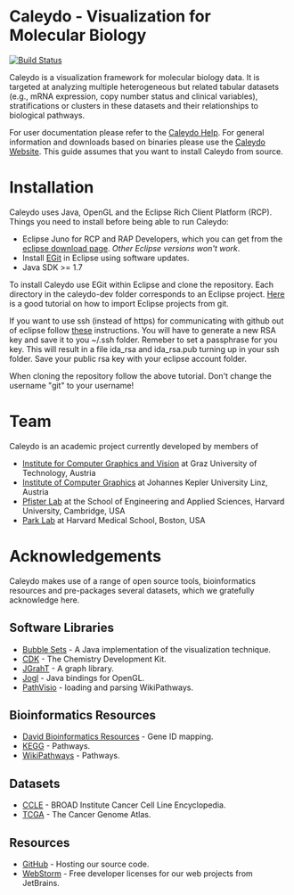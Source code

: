 Caleydo - Visualization for Molecular Biology 
=============================================

[![Build Status](http://dev.caleydo.org/jenkins/buildStatus/icon?job=caleydo)](http://dev.caleydo.org/jenkins/job/caleydo/)

Caleydo is a visualization framework for molecular biology data. It is targeted at analyzing multiple heterogeneous but related tabular datasets (e.g.,  mRNA expression, copy number status and clinical variables), stratifications or clusters in these datasets and their relationships to biological pathways.  

For user documentation please refer to the [Caleydo Help](http://help.caleydo.org). For general information and downloads based on binaries please use the [Caleydo Website](http://caleydo.org). This guide assumes that you want to install Caleydo from source. 

Installation
============

Caleydo uses Java, OpenGL and the Eclipse Rich Client Platform (RCP). Things you need to install before being able to run Caleydo: 

 * Eclipse Juno for RCP and RAP Developers, which you can get from the [eclipse download page](http://www.eclipse.org/downloads/). *Other Eclipse versions won't work*. 
 * Install [EGit](http://www.eclipse.org/egit/download/) in Eclipse using software updates.
 * Java SDK >= 1.7

To install Caleydo use EGit within Eclipse and clone the repository. Each directory in the caleydo-dev folder corresponds to an Eclipse project. [Here](http://www.vogella.com/articles/EGit/article.html) is a good tutorial on how to import Eclipse projects from git.  

If you want to use ssh (instead of https) for communicating with github out of eclipse follow [these](http://wiki.eclipse.org/EGit/User_Guide#Eclipse_SSH_Configuration) instructions.
You will have to generate a new RSA key and save it to you ~/.ssh folder. Remeber to set a passphrase for you key. This will result in a file ida_rsa and ida_rsa.pub turning up in your ssh folder.
Save your public rsa key with your eclipse account folder.

When cloning the repository follow the above tutorial. Don't change the username "git" to your username!
 
Team
====

Caleydo is an academic project currently developed by members of

 * [Institute for Computer Graphics and Vision](http://www.icg.tugraz.at/) at Graz University of Technology, Austria
 * [Institute of Computer Graphics](http://www.jku.at/cg/) at Johannes Kepler University Linz, Austria
 * [Pfister Lab](http://gvi.seas.harvard.edu/pfister) at the School of Engineering and Applied Sciences, Harvard University, Cambridge, USA
 * [Park Lab](http://compbio.med.harvard.edu/) at Harvard Medical School, Boston, USA

Acknowledgements
================

Caleydo makes use of a range of open source tools, bioinformatics resources and pre-packages several datasets, which we gratefully acknowledge here.

## Software Libraries

* [Bubble Sets](https://github.com/JosuaKrause/Bubble-Sets) - A Java implementation of the visualization technique.
* [CDK](http://sourceforge.net/projects/cdk/) - The Chemistry Development Kit.
* [JGrahT](http://jgrapht.org/) - A graph library.
* [Jogl](http://jogamp.org/jogl/www/) - Java bindings for OpenGL.
* [PathVisio](http://www.pathvisio.org/) - loading and parsing WikiPathways.

## Bioinformatics Resources

* [David Bioinformatics Resources](http://david.abcc.ncifcrf.gov/) - Gene ID mapping.
* [KEGG](http://www.genome.jp/kegg/pathway.html) - Pathways.
* [WikiPathways](http://www.wikipathways.org/index.php/WikiPathways) - Pathways.

## Datasets

* [CCLE](http://www.broadinstitute.org/software/cprg/?q=node/11) - BROAD Institute Cancer Cell Line Encyclopedia.
* [TCGA](http://cancergenome.nih.gov/) - The Cancer Genome Atlas.

## Resources

* [GitHub](https://github.com/) - Hosting our source code.
* [WebStorm](http://www.jetbrains.com/webstorm/) - Free developer licenses for our web projects from JetBrains.
